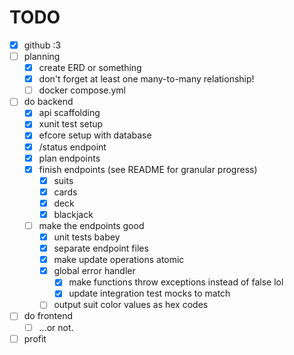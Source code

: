 # TODO

- [X] github :3
- [ ] planning
    - [X] create ERD or something
    - [X] don't forget at least one many-to-many relationship!
    - [ ] docker compose.yml
- [ ] do backend
    - [X] api scaffolding
    - [X] xunit test setup
    - [X] efcore setup with database
    - [X] /status endpoint
    - [X] plan endpoints
    - [X] finish endpoints (see README for granular progress)
        - [X] suits
        - [X] cards
        - [X] deck
        - [X] blackjack
    - [ ] make the endpoints good
        - [X] unit tests babey
        - [X] separate endpoint files
        - [X] make update operations atomic
        - [X] global error handler
            - [X] make functions throw exceptions instead of false lol
            - [X] update integration test mocks to match
        - [ ] output suit color values as hex codes
- [ ] do frontend
    - [ ] ...or not.
- [ ] profit
